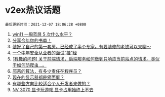 # v2ex热议话题

`最后更新时间：2021-12-07 18:06:28 +0800`

1. [win11 一周蓝屏 5 次什么水平？](https://www.v2ex.com/t/820433)
1. [分享今年你的书单！](https://www.v2ex.com/t/820522)
1. [装好了自己的第一套房，已经成了半个专家，有要装修的老铁可以来聊～](https://www.v2ex.com/t/820477)
1. [一个中年安全从业者的面试“挂”经](https://www.v2ex.com/t/820453)
1. [[有趣的问题] 关于前端请求，后端服务如何做到只响应当前站点的请求。类似于如何防爬虫...。](https://www.v2ex.com/t/820478)
1. [邪恶的算法，有多少责任在程序员？](https://www.v2ex.com/t/820521)
1. [现在的显示器都是雾面屏？](https://www.v2ex.com/t/820431)
1. [有哪些方向比较适合个人开发者来做的？](https://www.v2ex.com/t/820593)
1. [NV 3070 显卡玩游戏 显卡占用始终上不去](https://www.v2ex.com/t/820541)

